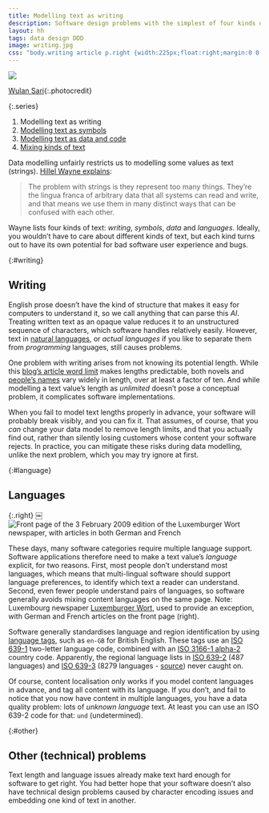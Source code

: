 ```yaml
---
title: Modelling text as writing
description: Software design problems with the simplest of four kinds of text
layout: hh
tags: data design DDD
image: writing.jpg
css: "body.writing article p.right {width:225px;float:right;margin:0 0 1em 1em}"
---
```


![](writing.jpg)

[Wulan Sari](https://unsplash.com/photos/mHjvJqvj1XE){:.photocredit}

{:.series}
1. Modelling text as writing
2. [Modelling text as symbols](modelling-text-symbols)
3. [Modelling text as data and code](modelling-text-data-code)
4. [Mixing kinds of text](mixing-text)

Data modelling unfairly restricts us to modelling some values as text (strings).
[Hillel Wayne explains](https://twitter.com/hillelogram/status/1515772367213150209):

> The problem with strings is they represent too many things. 
> They’re the lingua franca of arbitrary data that all systems can read and write, 
> and that means we use them in many distinct ways that can be confused with each other.

Wayne lists four kinds of text: _writing_, _symbols_, _data_ and _languages_.
Ideally, you wouldn’t have to care about different kinds of text, but each kind turns out to have its own potential for bad software user experience and bugs.

{:#writing}
## Writing

English prose doesn’t have the kind of structure that makes it easy for computers to understand it, so we call anything that can parse this _AI_.
Treating written text as an opaque value reduces it to an unstructured sequence of characters, which software handles relatively easily.
However, text in [natural languages](https://en.wikipedia.org/wiki/Natural_language),
or _actual languages_ if you like to separate them from _programming_ languages, still causes problems.

One problem with writing arises from not knowing its potential length.
While this [blog’s article word limit](article-word-limit) makes lengths predictable, both novels and
[people’s names](respect-personal-names) vary widely in length, over at least a factor of ten.
And while modelling a text value’s length as _unlimited_ doesn’t pose a conceptual problem, it complicates software implementations.

When you fail to model text lengths properly in advance, your software will probably break visibly, and you can fix it.
That assumes, of course, that you _can_ change your data model to remove length limits, and that you actually find out, rather than silently losing customers whose content your software rejects.
In practice, you can mitigate these risks during data modelling, unlike the next problem, which you may try ignore at first.

{:#language}
## Languages

{:.right}
￼![Front page of the 3 February 2009 edition of the Luxemburger Wort newspaper, with articles in both German and French](luxemburger-wort.png)

These days, many software categories require multiple language support.
Software applications therefore need to make a text value’s _language_ explicit, for two reasons.
First, most people don’t understand most languages, which means that multi-lingual software should support language preferences, to identify which text a reader can understand.
Second, even fewer people understand pairs of languages, so software generally avoids mixing content languages on the same page.
Note: Luxembourg newspaper [Luxemburger Wort](https://www.wort.lu/), used to provide an exception, with German and French articles on the front page (right).

Software generally standardises language and region identification by using 
[language tags](https://en.wikipedia.org/wiki/Language_localisation#Language_tags_and_codes),
such as `en-GB` for British English.
These tags use an [ISO 639-1](https://en.wikipedia.org/wiki/ISO_639-1) two-letter language code,
combined with an [ISO 3166-1 alpha-2](https://en.wikipedia.org/wiki/ISO_3166-1_alpha-2) country code.
Apparently, the regional language lists in
[ISO 639-2](https://en.wikipedia.org/wiki/ISO_639-2) (487 languages) and
[ISO 639-3](https://en.wikipedia.org/wiki/ISO_639-3) (8279 languages -
[source](https://iso639-3.sil.org/code_tables/download_tables)) never caught on.

Of course, content localisation only works if you model content languages in advance, and tag all content with its language.
If you don’t, and fail to notice that you now have content in multiple languages, you have a data quality problem:
lots of _unknown language_ text.
At least you can use an ISO 639-2 code for that: `und` (undetermined).

{:#other}
## Other (technical) problems

Text length and language issues already make text hard enough for software to get right.
You had better hope that your software doesn’t also have technical design problems caused by character encoding issues and embedding one kind of text in another.
